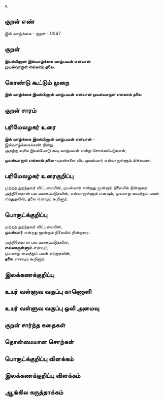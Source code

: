 உ

## குறள் எண் 

இல் வாழ்க்கை - குறள் - 0047
## குறள் 

**இயல்பினான் இல்வாழ்க்கை வாழ்பவன் என்பான்  
முயல்வாருள் எல்லாம் தலை.** 

## கொண்டு கூட்டும் முறை

**இல் வாழ்க்கை இயல்பினான் வாழ்பவன் என்பான் முயல்வாருள் எல்லாம் தலை**  

## குறள் சாரம் 


## பரிமேலழகர் உரை

**இல் வாழ்க்கை இயல்பினான் வாழ்பவன் என்பான்** -  
இல்வாழ்க்கைக்கண் நின்று  
அதற்கு உரிய இயல்போடு கூடி வாழ்பவன் என்று சொல்லப்படுவான்,  

**முயல்வாருள் எல்லாம் தலை** -புலன்களை விட முயல்வார் எல்லாருள்ளும் மிக்கவன். 

## பரிமேலழகர் உரைகுறிப்பு   

முற்றத் துறந்தவர் விட்டமையின், முயல்வார் என்றது மூன்றாம் நிலையில் நின்றாரை.  
அந்நிலைதான் பல வகைப்படுதலின், எல்லாருள்ளும் எனவும், முயலாது வைத்துப் பயன் எய்துதலின், தலை எனவும் கூறினார்.  

## பொருட்க்குறிப்பு 

முற்றத் துறந்தவர் விட்டமையின்,  
**முயல்வார்** என்றது மூன்றாம் நிலையில் நின்றாரை.  

அந்நிலைதான் பல வகைப்படுதலின்,  
**எல்லாருள்ளும்** எனவும்,  
முயலாது வைத்துப் பயன் எய்துதலின்,  
**தலை** எனவும் கூறினார்.

## இலக்கணக்குறிப்பு  


## உயர் வள்ளுவ வகுப்பு காணொளி


## உயர் வள்ளுவ வகுப்பு ஒலி அமைவு 

 
## குறள் சார்ந்த கதைகள் 


## தொன்மையான சொற்கள்


## பொருட்க்குறிப்பு விளக்கம்


## இலக்கணக்குறிப்பு விளக்கம்


## ஆங்கில கருத்தாக்கம் 


